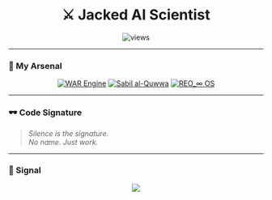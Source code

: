 <h1 align="center">⚔️ Jacked AI Scientist</h1>
<p align="center">
  <img src="https://komarev.com/ghpvc/?username=rev-log&label=Profile%20Views&color=1c1917&style=flat-square" alt="views" />
</p>

---

### 🧠 My Arsenal

<p align="center">
  <a href="#"><img src="https://img.shields.io/badge/WAR%20Engine-black?style=for-the-badge&logo=apacheairflow&logoColor=white" alt="WAR Engine"/></a>
  <a href="#"><img src="https://img.shields.io/badge/Sabil%20al--Quwwa-black?style=for-the-badge&logo=readthedocs&logoColor=white" alt="Sabil al-Quwwa"/></a>
  <a href="#"><img src="https://img.shields.io/badge/REO_∞%20OS-black?style=for-the-badge&logo=matrix&logoColor=white" alt="REO_∞ OS"/></a>
</p>

---

### 🕶️ Code Signature

> *Silence is the signature.*  
> *No name. Just work.*

---

### 🧭 Signal

<p align="center">
  <img src="https://github-readme-stats.vercel.app/api?username=rev-log&show_icons=true&theme=tokyonight&hide_title=true&include_all_commits=true" />
</p>
